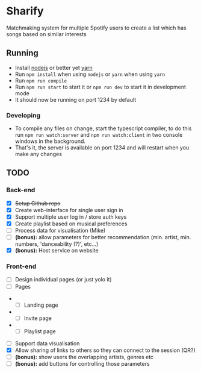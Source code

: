 # Sharify
Matchmaking system for multiple Spotify users to create a list which has songs based on similar interests

## Running

* Install [nodejs](https://nodejs.org/en/) or better yet [yarn](https://yarnpkg.com/)
* Run `npm install` when using `nodejs` or `yarn` when using `yarn`
* Run `npm run compile`
* Run `npm run start` to start it or `npm run dev` to start it in development mode
* It should now be running on port 1234 by default

### Developing

* To compile any files on change, start the typescript compiler, to do this run `npm run watch:server` and `npm run watch:client` in two console windows in the background.
* That's it, the server is available on port 1234 and will restart when you make any changes

## TODO

### Back-end
- [x] ~~Setup Github repo~~
- [x] Create web-interface for single user sign in
- [x] Support multiple user log in / store auth keys
- [x] Create playlist based on musical preferences
- [ ] Process data for visualisation (Mike)
- [ ] **(bonus):** allow parameters for better recommendation (min. artist, min. numbers, 'danceability (?)', etc…) 
- [x] **(bonus):** Host service on website
### Front-end
- [ ] Design individual pages (or just yolo it) 
- [ ] Pages
- - [ ] Landing page
- - [ ] Invite page
- - [ ] Playlist page
- [ ] Support data visualisation
- [x] Allow sharing of links to others so they can connect to the session (QR?)
- [ ] **(bonus):** show users the overlapping artists, genres etc
- [ ] **(bonus):** add buttons for controlling those parameters
